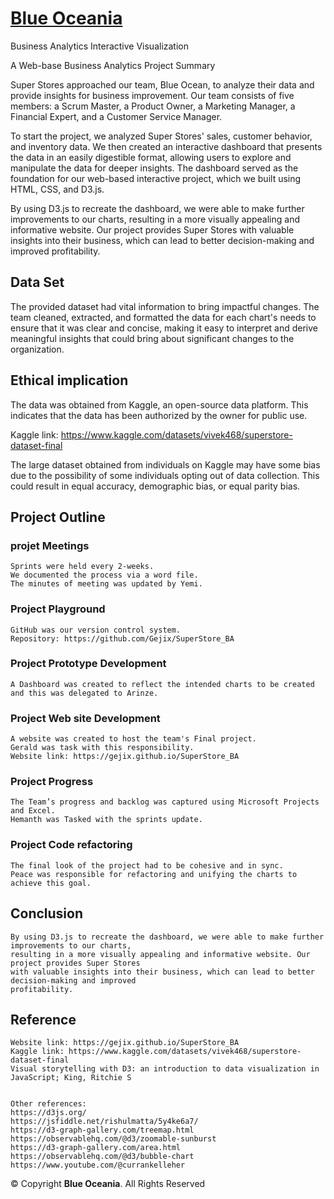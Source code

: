 <h1 class="logo me-auto"><a href="https://gejix.github.io/SuperStore_BA">Blue Oceania</a></h1>

Business Analytics Interactive Visualization

A Web-base Business Analytics Project Summary

Super Stores approached our team, Blue Ocean, to analyze their data and provide insights for business improvement. Our team consists of five members: a Scrum Master, a Product Owner, a Marketing Manager, a Financial Expert, and a Customer Service Manager.

To start the project, we analyzed Super Stores' sales, customer behavior, and inventory data. We then created an interactive dashboard that presents the data in an easily digestible format, allowing users to explore and manipulate the data for deeper insights. The dashboard served as the foundation for our web-based interactive project, which we built using HTML, CSS, and D3.js.

By using D3.js to recreate the dashboard, we were able to make further improvements to our charts, resulting in a more visually appealing and informative website. Our project provides Super Stores with valuable insights into their business, which can lead to better decision-making and improved profitability.


## Data Set

The provided dataset had vital information to bring impactful changes. The team cleaned, extracted, and formatted the data for each chart's needs to ensure that it was clear and concise, making it easy to interpret and derive meaningful insights that could bring about significant changes to the organization.

## Ethical implication

The data was obtained from Kaggle, an open-source data platform. This indicates that the data has been authorized by the owner for public use.

Kaggle link: https://www.kaggle.com/datasets/vivek468/superstore-dataset-final

The large dataset obtained from individuals on Kaggle may have some bias due to the possibility of some individuals opting out of data collection. This could result in equal accuracy, demographic bias, or equal parity bias.

## Project Outline

### projet Meetings
    Sprints were held every 2-weeks. 
    We documented the process via a word file.
    The minutes of meeting was updated by Yemi.

### Project Playground
    GitHub was our version control system.
    Repository: https://github.com/Gejix/SuperStore_BA

### Project Prototype Development
    A Dashboard was created to reflect the intended charts to be created and this was delegated to Arinze.

### Project Web site Development
    A website was created to host the team's Final project. 
    Gerald was task with this responsibility.
    Website link: https://gejix.github.io/SuperStore_BA

### Project Progress
    The Team’s progress and backlog was captured using Microsoft Projects and Excel. 
    Hemanth was Tasked with the sprints update.

### Project Code refactoring
    The final look of the project had to be cohesive and in sync. 
    Peace was responsible for refactoring and unifying the charts to achieve this goal.

## Conclusion
    By using D3.js to recreate the dashboard, we were able to make further improvements to our charts, 
    resulting in a more visually appealing and informative website. Our project provides Super Stores 
    with valuable insights into their business, which can lead to better decision-making and improved 
    profitability.


## Reference
    Website link: https://gejix.github.io/SuperStore_BA
    Kaggle link: https://www.kaggle.com/datasets/vivek468/superstore-dataset-final
    Visual storytelling with D3: an introduction to data visualization in JavaScript; King, Ritchie S


    Other references:
    https://d3js.org/
    https://jsfiddle.net/rishulmatta/5y4ke6a7/
    https://d3-graph-gallery.com/treemap.html
    https://observablehq.com/@d3/zoomable-sunburst
    https://d3-graph-gallery.com/area.html
    https://observablehq.com/@d3/bubble-chart
    https://www.youtube.com/@currankelleher

<div class="copyright">
  &copy; Copyright <strong><span>Blue Oceania</span></strong>. All Rights Reserved
</div>
